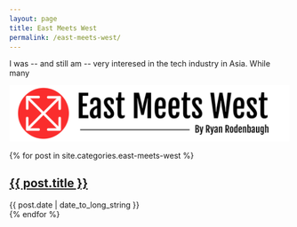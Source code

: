 ```yaml
---
layout: page
title: East Meets West
permalink: /east-meets-west/
---
```


I was -- and still am -- very interesed in the tech industry in Asia. While many

![East Meets West Banner](/assets/emwlong.png)

{% for post in site.categories.east-meets-west %}
  <article>
    <h2>
      <a href="{{ post.url }}">{{ post.title }}</a>
    </h2>
    <time datetime="{{ post.date | date: "%Y-%m-%d" }}">{{ post.date | date_to_long_string }}</time>
  </article>
{% endfor %} 